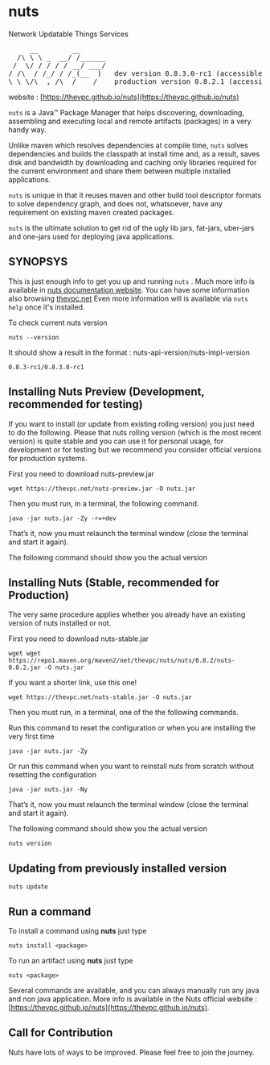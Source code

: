 # nuts
Network Updatable Things Services
<pre>
     __        __    
  /\ \ \ _  __/ /______
 /  \/ / / / / __/ ___/
/ /\  / /_/ / /_(__  )   dev version 0.8.3.0-rc1 (accessible on thevpc.net)
\_\ \/\__,_/\__/____/    production version 0.8.2.1 (accessible on maven central)
</pre>

website : [https://thevpc.github.io/nuts](https://thevpc.github.io/nuts)

```nuts``` is a Java™ Package Manager that helps discovering, downloading, assembling and executing local and remote artifacts (packages) in a very handy way.

Unlike maven which resolves dependencies at compile time, ```nuts``` solves dependencies and builds the classpath at install time and, as a result, saves disk and bandwidth by downloading and caching only libraries required for the current environment and share them between multiple installed applications.

```nuts``` is unique in that it reuses maven and other build tool descriptor formats to solve dependency graph, and does not, whatsoever, have any requirement on existing maven created packages.

```nuts``` is the ultimate solution to get rid of the ugly lib jars, fat-jars, uber-jars and one-jars used for deploying java applications.

## SYNOPSYS

This is just enough info to get you up and running ```nuts``` .
Much more info is available in [nuts documentation website](https://thevpc.github.io/nuts).
You can have some information also browsing [thevpc.net](https://thevpc.net/nuts/)
Even more information will is available via ```nuts help``` once it's installed.

To check current nuts version
```
nuts --version
```

It should show a result in the format : nuts-api-version/nuts-impl-version

```
0.8.3-rc1/0.8.3.0-rc1
```

## Installing Nuts Preview (Development, recommended for testing)

If you want to install (or update from existing rolling version) you just need to do the following.
Please that nuts rolling version (which is the most recent version) is quite stable and you can use it for personal usage, for development or for testing but we recommend you consider official versions for production systems.

First you need to download nuts-preview.jar

```
wget https://thevpc.net/nuts-preview.jar -O nuts.jar
```

Then you must run, in a terminal, the following command.

```
java -jar nuts.jar -Zy -r=+dev 
```

That’s it, now you must relaunch the terminal window (close the terminal and start it again).

The following command should show you the actual version


## Installing Nuts (Stable, recommended for Production)

The very same procedure applies whether you already have an existing version of nuts installed or not.

First you need to download nuts-stable.jar

```
wget wget https://repo1.maven.org/maven2/net/thevpc/nuts/nuts/0.8.2/nuts-0.8.2.jar -O nuts.jar
```

If you want a shorter link, use this one!
```
wget https://thevpc.net/nuts-stable.jar -O nuts.jar
```


Then you must run, in a terminal, one of the the following commands. 

Run this command to reset the configuration or when you are installing the very first time
```
java -jar nuts.jar -Zy
```

Or run this command when you want to reinstall nuts from scratch without resetting the configuration
```
java -jar nuts.jar -Ny
```

That’s it, now you must relaunch the terminal window (close the terminal and start it again).

The following command should show you the actual version

```
nuts version
```

## Updating from previously installed version

```
nuts update
```

## Run a command


To install a command using **nuts** just type

```
nuts install <package>
```

To run an artifact using **nuts** just type

```
nuts <package>
```

Several commands are available, and you can always manually run any java and non java application. More info is available in the Nuts official website : [https://thevpc.github.io/nuts](https://thevpc.github.io/nuts).

## Call for Contribution
Nuts have lots of ways to be improved. Please feel free to join the journey.
